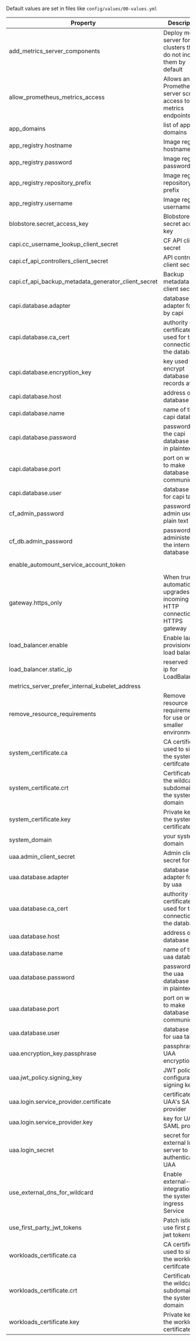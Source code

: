 Default values are set in files like `config/values/00-values.yml`

| Property | Description  | Required | Default value | Example |
| --- | --- | --- | --- | --- |
| add_metrics_server_components | Deploy metrics server for clusters that do not include them by default | No | false |  |
| allow_prometheus_metrics_access | Allows any Prometheus server scrape access to metrics endpoints | No | false |  |
| app_domains | list of app domains | Yes | no value | ["apps.cf.example.com"] |
| app_registry.hostname | Image registry hostname | Yes | no value | https://index.docker.io/v1/ | https://gcr.io |
| app_registry.password | Image registry password | Yes | no value | Foobrizzle |
| app_registry.repository_prefix | Image registry repository prefix | Yes | no value | my-org |
| app_registry.username | Image registry username | Yes | no value | Wingdang |
| blobstore.secret_access_key | Blobstore secret access key | Yes | no value | Potrzebie |
| capi.cc_username_lookup_client_secret | CF API client secret | Yes | no value | o/L4Zsu6ZAgw4+Qj |
| capi.cf_api_controllers_client_secret | API controller client secret | Yes | no value | q/3PZsu6ZAgw4+Qj |
| capi.cf_api_backup_metadata_generator_client_secret | Backup metadata utility client secret | Yes | no value | q/3PZsu6ZAgw4+Qj |
| capi.database.adapter | database adapter for use by capi | No | postgres | postgres | mysql |
| capi.database.ca_cert | authority of the certificate used for tls connections to the database | No | no value |  |
| capi.database.encryption_key | key used to encrypt database records at rest | Yes | no value | YqEgP7KxSjUmQTSX9drTkQLye8wrqrP4 |
| capi.database.host | address of the database | No | no value | `my-postgres.cf.example.com` |
| capi.database.name | name of the capi database | No | cloud_controller | ccdb |
| capi.database.password | password for the capi database user in plaintext | Yes | no value | d8sQaD9yFWEvBADQE9yFBAt4s5843e6P |
| capi.database.port | port on which to make database communication | No | 5432 | 3306 |
| capi.database.user | database user for capi tables | No | cloud_controller | capi-db-user |
| cf_admin_password | password for admin user in plain text | Yes | no value | 2fK2zLXPgvmsESrB87sADZQvdLeY5Kv4 |
| cf_db.admin_password | password for administering the internal database | Not if using external database | no value | FQq3dPd6DAoLIMIr |
| enable_automount_service_account_token |  | No | false | On most IaaSes should be same as `use_first_party_jwt_tokens` |
| gateway.https_only | When true, automatically upgrades incoming HTTP connections to HTTPS gateway | No | true | false |
| load_balancer.enable | Enable IaaS provisioned load balancer | No | true | false |
| load_balancer.static_ip | reserved static ip for LoadBalancer | No | dynamically assigned | "192.168.0.0" |
| metrics_server_prefer_internal_kubelet_address |  | No | false |  |
| remove_resource_requirements | Remove resource requirements for use on smaller environments | No | false |  |
| system_certificate.ca | CA certificate used to sign the system certifcate | No | no value |  |
| system_certificate.crt | Certificate for the wildcard - subdomain of the system domain | Yes | no value | CN=*.system.cf.example.com |
| system_certificate.key | Private key for the system certificate | Yes | no value |  |
| system_domain | your system domain | Yes | no value | `system.cf.example.com` |
| uaa.admin_client_secret | Admin client secret for UAA | Yes | no value | 44Ae8Oc90lap7VxO |
| uaa.database.adapter | database adapter for use by uaa | No | postgresql | mysql |
| uaa.database.ca_cert | authority of the certificate used for tls connections to the database | No | no value |  |
| uaa.database.host | address of the database | No | no value | `my-postgres.cf.example.com` |
| uaa.database.name | name of the uaa database | No | uaa | uaa-db |
| uaa.database.password | password for the uaa database user in plaintext | Yes | no value | d8sQaD9yFWEvBADQE9yFBAt4s5843e6P |
| uaa.database.port | port on which to make database communication | No | 5432 | 3306 |
| uaa.database.user | database user for uaa tables | No | uaa | uaa-db-user |
| uaa.encryption_key.passphrase | passphrase for UAA encryption key | Yes | no value | oMPQAK3stj+CeG0F |
| uaa.jwt_policy.signing_key | JWT policy configuration signing key | Yes | no value | 9CsV45r5NFe0z8mC |
| uaa.login.service_provider.certificate | certificate for UAA's SAML provider | Yes | no value | plD9e2dUSbXISO6H |
| uaa.login.service_provider.key | key for UAA's SAML provider | Yes | no value | qcXZEcKlrG/8mCfH |
| uaa.login_secret | secret for an external login server to authenticate to UAA | Yes | no value | xrEL+uJ4eb8duBms |
| use_external_dns_for_wildcard | Enable external-dns integration on the system ingress Service | No | false |  |
| use_first_party_jwt_tokens | Patch istio to use first party jwt tokens | No | false | On most IaaSes should be same as `enable_automount_service_account_token` |
| workloads_certificate.ca | CA certificate used to sign the workloads certifcate | No | no value |  |
| workloads_certificate.crt | Certificate for the wildcard - subdomain of the system domain | Yes | no value | CN=*.apps.cf.example.com |
| workloads_certificate.key | Private key for the workloads certificate | Yes | no value |  |
